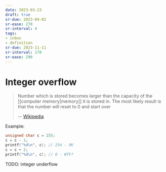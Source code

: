 ```yaml
---
date: 2023-03-23
draft: true
sr-due: 2023-04-02
sr-ease: 270
sr-interval: 4
tags:
- inbox
- definition
sr-due: 2023-11-11
sr-interval: 178
sr-ease: 290
---
```


# Integer overflow

> Number which is stored becomes larger than the capacity of the
> [[computer memory|memory]] it is stored in. The most likely result is that the
> number will reset to 0 and start over
>
> -- [Wikipedia](https://simple.wikipedia.org/wiki/Integer_overflow)

Example:

```c
unsigned char c = 255;
c = c - 1;
printf("%d\n", c); // 254 - OK
c = c + 2;
printf("%d\n", c); // 0 - WTF?
```

TODO: integer underflow

